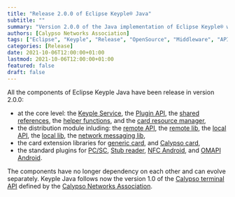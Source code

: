 ```yaml
---
title: "Release 2.0.0 of Eclipse Keyple® Java"
subtitle: ""
summary: "Version 2.0.0 of the Java implementation of Eclipse Keyple® was released on October 06, 2021."
authors: [Calypso Networks Association]
tags: ["Eclipse", "Keyple", "Release", "OpenSource", "Middleware", "API", "Ticketing", "Calypso"]
categories: [Release]
date: 2021-10-06T12:00:00+01:00
lastmod: 2021-10-06T12:00:00+01:00
featured: false
draft: false
---
```


All the components of Eclipse Keyple Java have been release in version 2.0.0:
- at the core level: the [Keyple Service](https://github.com/eclipse-keyple/keyple-service-java-lib/releases/tag/2.0.0), the [Plugin API](https://github.com/eclipse-keyple/keyple-plugin-java-api/releases/tag/2.0.0), the [shared references](https://github.com/eclipse-keyple/keyple-common-java-api/releases/tag/2.0.0), the [helper functions](https://github.com/eclipse-keyple/keyple-util-java-lib/releases/tag/2.0.0), and the [card resource manager](https://github.com/eclipse-keyple/keyple-service-resource-java-lib/releases/tag/2.0.0),
- the distribution module inluding: the [remote API](https://github.com/eclipse-keyple/keyple-distributed-remote-java-api/releases/tag/2.0.0), the [remote lib](https://github.com/eclipse-keyple/keyple-distributed-remote-java-lib/releases/tag/2.0.0), the [local API](https://github.com/eclipse-keyple/keyple-distributed-local-java-api/releases/tag/2.0.0), the [local lib](https://github.com/eclipse-keyple/keyple-distributed-local-java-lib/releases/tag/2.0.0), the [network messaging lib](https://github.com/eclipse-keyple/keyple-distributed-network-java-lib/releases/tag/2.0.0),
- the card extension libraries for [generic card](https://github.com/eclipse-keyple/keyple-card-generic-java-lib/releases/tag/2.0.0), and [Calypso card](https://github.com/eclipse-keyple/keyple-card-calypso-java-lib/releases/tag/2.0.0),
- the standard plugins for [PC/SC](https://github.com/eclipse-keyple/keyple-plugin-pcsc-java-lib/releases/tag/2.0.0), [Stub reader](https://github.com/eclipse-keyple/keyple-plugin-stub-java-lib/releases/tag/2.0.0), [NFC Android](https://github.com/eclipse-keyple/keyple-plugin-android-nfc-java-lib/releases/tag/2.0.0), and [OMAPI Android](https://github.com/eclipse-keyple/keyple-plugin-android-omapi-java-lib/releases/tag/2.0.0).

The components have no longer dependency on each other and can evolve separately.
Keyple Java follows now the version 1.0 of the [Calypso terminal API](https://terminal-api.calypsonet.org/) defined by the [Calypso Networks Association](https://calypsonet.org/).
